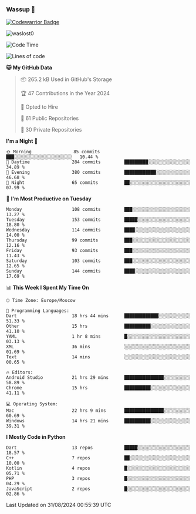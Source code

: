 ### Wassup 👋

[![Codewarrior Badge](https://www.codewars.com/users/waslost/badges/small)](https://www.codewars.com/users/waslost)

<p align="left"> <img src="https://komarev.com/ghpvc/?username=waslost0" alt="waslost0" /></p>

<!--START_SECTION:waka-->
![Code Time](http://img.shields.io/badge/Code%20Time-4%2C785%20hrs%2025%20mins-blue)

![Lines of code](https://img.shields.io/badge/From%20Hello%20World%20I%27ve%20Written-1.4%20million%20lines%20of%20code-blue)

**🐱 My GitHub Data** 

> 📦 265.2 kB Used in GitHub's Storage 
 > 
> 🏆 47 Contributions in the Year 2024
 > 
> 💼 Opted to Hire
 > 
> 📜 61 Public Repositories 
 > 
> 🔑 30 Private Repositories 
 > 
**I'm a Night 🦉** 

```text
🌞 Morning                85 commits          ███░░░░░░░░░░░░░░░░░░░░░░   10.44 % 
🌆 Daytime                284 commits         █████████░░░░░░░░░░░░░░░░   34.89 % 
🌃 Evening                380 commits         ████████████░░░░░░░░░░░░░   46.68 % 
🌙 Night                  65 commits          ██░░░░░░░░░░░░░░░░░░░░░░░   07.99 % 
```
📅 **I'm Most Productive on Tuesday** 

```text
Monday                   108 commits         ███░░░░░░░░░░░░░░░░░░░░░░   13.27 % 
Tuesday                  153 commits         █████░░░░░░░░░░░░░░░░░░░░   18.80 % 
Wednesday                114 commits         ████░░░░░░░░░░░░░░░░░░░░░   14.00 % 
Thursday                 99 commits          ███░░░░░░░░░░░░░░░░░░░░░░   12.16 % 
Friday                   93 commits          ███░░░░░░░░░░░░░░░░░░░░░░   11.43 % 
Saturday                 103 commits         ███░░░░░░░░░░░░░░░░░░░░░░   12.65 % 
Sunday                   144 commits         ████░░░░░░░░░░░░░░░░░░░░░   17.69 % 
```


📊 **This Week I Spent My Time On** 

```text
🕑︎ Time Zone: Europe/Moscow

💬 Programming Languages: 
Dart                     18 hrs 44 mins      █████████████░░░░░░░░░░░░   51.33 % 
Other                    15 hrs              ██████████░░░░░░░░░░░░░░░   41.10 % 
YAML                     1 hr 8 mins         █░░░░░░░░░░░░░░░░░░░░░░░░   03.13 % 
XML                      36 mins             ░░░░░░░░░░░░░░░░░░░░░░░░░   01.69 % 
Text                     14 mins             ░░░░░░░░░░░░░░░░░░░░░░░░░   00.65 % 

🔥 Editors: 
Android Studio           21 hrs 29 mins      ███████████████░░░░░░░░░░   58.89 % 
Chrome                   15 hrs              ██████████░░░░░░░░░░░░░░░   41.11 % 

💻 Operating System: 
Mac                      22 hrs 9 mins       ███████████████░░░░░░░░░░   60.69 % 
Windows                  14 hrs 21 mins      ██████████░░░░░░░░░░░░░░░   39.31 % 
```

**I Mostly Code in Python** 

```text
Dart                     13 repos            █████░░░░░░░░░░░░░░░░░░░░   18.57 % 
C++                      7 repos             ██░░░░░░░░░░░░░░░░░░░░░░░   10.00 % 
Kotlin                   4 repos             █░░░░░░░░░░░░░░░░░░░░░░░░   05.71 % 
PHP                      3 repos             █░░░░░░░░░░░░░░░░░░░░░░░░   04.29 % 
JavaScript               2 repos             █░░░░░░░░░░░░░░░░░░░░░░░░   02.86 % 
```




 Last Updated on 31/08/2024 00:55:39 UTC
<!--END_SECTION:waka-->

